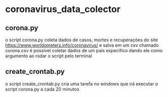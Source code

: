 # coronavirus_data_colector

## corona.py
o script corona.py coleta dados de casos, mortes e recuperações do site https://www.worldometers.info/coronavirus/ e salva em um csv chamado corona.csv
é possivel coletar dados de um país expecifico dando ele como argumento ao rodar o script pelo terminal

## create_crontab.py
o script create_crontab.py cria uma tarefa no windows que irá executar o script corona.py a cada 20 minutos
